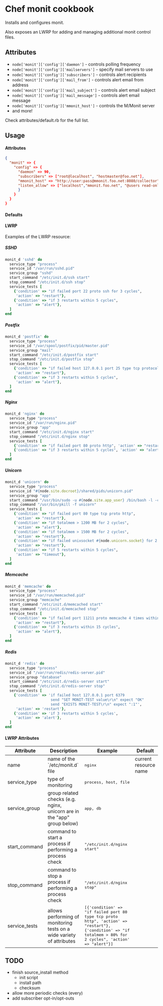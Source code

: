 Chef monit cookbook
===================
Installs and configures monit.

Also exposes an LWRP for adding and managing additional monit control files.

Attributes
----------
- `node['monit']['config']['daemon']` - controls polling frequency
- `node['monit']['config']['mailservers']` - specify mail servers to use
- `node['monit']['config']['subscribers']` - controls alert recipients
- `node['monit']['config']['mail_from']` - controls alert email from address
- `node['monit']['config']['mail_subject']` - controls alert email subject
- `node['monit']['config']['mail_message']` - controls alert email message
- `node['monit']['config']['mmonit_host']` - controls the M/Monit server
- and more!

Check attributes/default.rb for the full list.

Usage
-----
#### Attributes
```json
{
  "monit" => {
    "config" => {
      "daemon" => 90,
      "subscribers" => ["root@localhost", "hostmaster@foo.net"],
      "mmonit_host" => "http://user:pass@mmonit.foo.net:8080/collector",
      "listen_allow" => ["localhost","mmonit.foo.net", "@users read-only"],
      }
    }
  }
}
```

#### Defaults


#### LWRP

Examples of the LWRP resource:

##### SSHD

```ruby
monit_d 'sshd' do
  service_type "process"
  service_id "/var/run/sshd.pid"
  service_group "sshd"
  start_command "/etc/init.d/ssh start"
  stop_command "/etc/init.d/ssh stop"
  service_tests [
    {'condition' => "if failed port 22 proto ssh for 3 cycles",
     'action' => "restart"},
    {'condition' => "if 3 restarts within 5 cycles",
     'action' => "alert"},
  ]
end
```

##### Postfix

```ruby
monit_d 'postfix' do
  service_type "process"
  service_id "/var/spool/postfix/pid/master.pid"
  service_group "mail"
  start_command "/etc/init.d/postfix start"
  stop_command "/etc/init.d/postfix stop"
  service_tests [
    {'condition' => "if failed host 127.0.0.1 port 25 type tcp protocol smtp with timeout 15 seconds",
     'action' => "restart"},
    {'condition' => "if 3 restarts within 5 cycles",
     'action' => "alert"},
  ]
end
```

##### Nginx

```ruby
monit_d 'nginx' do
  service_type "process"
  service_id "/var/run/nginx.pid"
  service_group "app"
  start_command "/etc/init.d/nginx start"
  stop_command "/etc/init.d/nginx stop"
  service_tests [
    {'condition' => "if failed port 80 proto http", 'action' => "restart"},
    {'condition' => "if 3 restarts within 5 cycles", 'action' => "alert"}
  ]
end
```

##### Unicorn 

```ruby
monit_d 'unicorn' do
  service_type "process"
  service_id "#{node.site.docroot}/shared/pids/unicorn.pid"
  service_group "app"
  start_command "/usr/bin/sudo -u #{node.site.app_user} /bin/bash -l -c '#{node.site.docroot}/current/bin/unicorn -c #{node.site.docroot}/current/config/unicorn.rb -E #{node.site.environment} -D'"
  stop_command "/usr/bin/pkill -f unicorn"
  service_tests [
    {'condition' => "if failed port 80 type tcp proto http",
     'action' => "restart"},
    {'condition' => "if totalmem > 1200 MB for 2 cycles",
     'action' => "alert"},
    {'condition' => "if totalmem > 1500 MB for 2 cycles",
     'action' => "restart"},
    {'condition' => "if failed unixsocket #{node.unicorn.socket} for 2 cycles",
     'action' => "restart"},
    {'condition' => "if 5 restarts within 5 cycles",
     'action' => "timeout"},
  ]
end
```

##### Memcache

```ruby
monit_d 'memcache' do
  service_type "process"
  service_id "/var/run/memcached.pid"
  service_group "memcache"
  start_command "/etc/init.d/memcached start"
  stop_command "/etc/init.d/memcached stop"
  service_tests [
    {'condition' => "if failed port 11211 proto memcache 4 times within 5 cycles",
     'action' => "restart"},
    {'condition' => "if 3 restarts within 15 cycles",
     'action' => "alert"},
  ]
end
```
##### Redis

```ruby
monit_d 'redis' do
  service_type "process"
  service_id "/var/run/redis/redis-server.pid"
  service_group "database"
  start_command "/etc/init.d/redis-server start"
  stop_command "/etc/init.d/redis-server stop"
  service_tests [
    {'condition' => 'if failed host 127.0.0.1 port 6379 
                     send "SET MONIT-TEST value\r\n" expect "OK" 
                     send "EXISTS MONIT-TEST\r\n" expect ":1"',
     'action' => 'restart'},
    {'condition' => 'if 3 restarts within 5 cycles',
     'action' => 'alert'},
  ]
end
```

#### LWRP Attributes
<table>
  <thead>
    <tr>
      <th>Attribute</th>
      <th>Description</th>
      <th>Example</th>
      <th>Default</th>
    </tr>
  </thead>

  <tbody>
    <tr>
      <td>name</td>
      <td>name of the `/etc/monit.d` file</td>
      <td><tt>nginx</tt></td>
      <td>current resource name</td>
    </tr>
    <tr>
      <td>service_type</td>
      <td>type of monitoring</td>
      <td><tt>process, host, file</tt></td>
      <td></td>
    </tr>
    <tr>
      <td>service_group</td>
      <td>group related checks (e.g. nginx, unicorn are in the "app" group below)</td>
      <td><tt>app, db</tt></td>
      <td></td>
    </tr>
    <tr>
      <td>start_command</td>
      <td>command to start a process if performing a process check</td>
      <td><tt>"/etc/init.d/nginx start"</tt></td>
      <td></td>
    </tr>
    <tr>
      <td>stop_command</td>
      <td>command to stop a process if performing a process check</td>
      <td><tt>"/etc/init.d/nginx stop"</tt></td>
      <td></td>
    </tr>
    <tr>
      <td>service_tests</td>
      <td>allows performing of monitoring tests on a wide variety of attributes</td>
      <td><tt>
             [{'condition' => "if failed port 80 type tcp proto http", 'action' => "restart"},
              {'condition' => "if totalmem > 80% for 2 cycles", 'action' => "alert"}]
          </tt>
      </td>
      <td></td>
    </tr>
  </tbody>
</table>

TODO
----
- finish source_install method
    - init script
    - install path
    - checksum
- allow more periodic checks (every)
- add subscriber opt-in/opt-outs

